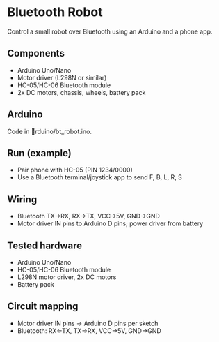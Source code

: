 # Bluetooth Robot

Control a small robot over Bluetooth using an Arduino and a phone app.

## Components
- Arduino Uno/Nano
- Motor driver (L298N or similar)
- HC-05/HC-06 Bluetooth module
- 2x DC motors, chassis, wheels, battery pack

## Arduino
Code in rduino/bt_robot.ino.

## Run (example)
- Pair phone with HC-05 (PIN 1234/0000)
- Use a Bluetooth terminal/joystick app to send F, B, L, R, S

## Wiring
- Bluetooth TX->RX, RX->TX, VCC->5V, GND->GND
- Motor driver IN pins to Arduino D pins; power driver from battery

## Tested hardware
- Arduino Uno/Nano
- HC-05/HC-06 Bluetooth module
- L298N motor driver, 2x DC motors
- Battery pack

## Circuit mapping
- Motor driver IN pins -> Arduino D pins per sketch
- Bluetooth: RX<-TX, TX->RX, VCC->5V, GND->GND
